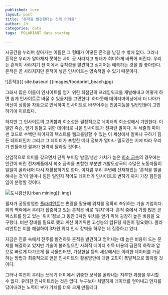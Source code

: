 ```yaml
---
published: ture
layout: post
title: "흔적을 발견한다는 것의 어려움"
author: JH
categories: data
tags:  POLARIANT data startup

---
```


시공간을 누리며 살아가는 이들은 그 형태가 어떻든 흔적을 남길 수 밖에 없다. 그러나 흔적은 우리가 알아채지 못하는 사이 곧 사라지고 형태가 희미하게 바뀌어 버린다. 우리는 흔적이 사라지기 전 이에서 규칙성을 발견하고 심지어는 예측하는 것을 참 좋아한다. 흔적은 곧 사라지지만 흔적이 낳은 인사이트는 영속적일 수 있기 때문이다.

![흔적]({{ site.baseurl }}images/foodprint_beach.jpg)

그래서 많은 이들이 인사이트를 얻기 위한 최첨단의 프레임워크를 개발해내고 어떻게 하면 쉽게 인사이트로 바꿀 수 있을지를 고민한다. 하다못해 데이터마이닝에서 더 나아가 머신이 상황을 자동으로 인식하여 인사이트로 바꾸어주는 인공지능을 일반인들이 고민하기에 이르렀다.

하지만 그 인사이트의 고귀함과 희소성은 결정적으로 데이터의 희소성에서 기인한다. 이말인 즉슨, 얻기 힘들고 귀한 데이터로 나온 인사이트가 진짜란 말이다. 두 세줄의 파이썬 코드로 수백만 페이지의 텍스트를 웹크롤링할 수 있는 이 세상에서 얼마나 구하기 힘든 데이터인지 그리고 그 데이터가 포함한 메타 정보가 얼마나 밀도있는 지에 따라 우리가 만들어낸 결과가 현격히 달라질 것이다.

산업적으로 의미를 갖으면서 단위 부피당 발굴/생산 가치가 높은 [희소 금속](http://www.joongboo.com/news/articleView.html?idxno=870753)의 경우에는 인간이 버린 전자제품에서 희소 금속을 포함한 부분만 개발도상국의 수많은 노동자들이 일일이 골라내어 다시 재활용하기도 한다. 이처럼 우리 주변에 산재해있는 '흔적을 발굴해내는 것'이 얼마나 힘든 일인지 적어도 데이터가 인사이트로 변하기 까지 가장 힘든일임이 분명할 것이다. 


![도시광산(Urban mining)]({{site.baseurl}}images/urban_mining.jpg){: img}


필자가 공동창업한 [폴라리언트][폴라리언트]는 편광을 활용해 위치를 정확히 측위하는 기술 기업이다. 위의 맥락에서 우리가 집중하고 있는 흔적은 바로 '위치'이다. 흔적 중에서 가장 많은 콘텍스트를 담고 있는 '위치'정보 그 동안 3차원 위치를 얻기 위해 굉장히 높은 비용을 요구했다. 비싼 장비를 필요로 했고 계산 하기위한 고성능의 컴퓨팅 자원이 필요했다. 폴라리언트는 이를 해결하여 3차원 위치 인식 장벽을 허무는 데 집중하고 있다.

지금은 진흙 속에서 진주를 발견하듯 흔적을 발견하고 얻어내는 데 높은 비용이 드는 문제를 해결하고 있지만 기술이 불러일으킨 사회적 데이터 취득 비용의 급진적 하락과 앞으로 빠르게 다가오게 될 사물인터넷, 가상현실 등의 세상에서는 이러한 데이터를 가공하는 방법과 최종적으로 얻은 인사이트의 활용방안에 대한 고민이 폭발적으로 많아질 것이다.

그러나 여전히 우리는 쓰레기 더미에서 귀중한 보석을 골라내는 지루한 과정을 무시할 수 없다. 유려한 인사이트라는 것은 없다. 누구보다 치열하게 데이터를 얻어내고 먼지를 닦아내려는 노력이 부가 가치를 더욱 크게 만들테다.


[폴라리언트]: http://polariant.io


